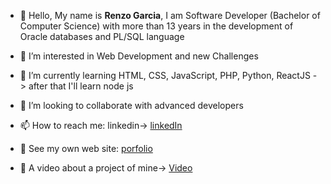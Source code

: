 - 👋 Hello, My name is **Renzo Garcia**, I am Software Developer (Bachelor of Computer Science) with more than 13 years in the development of Oracle databases and PL/SQL language

- 👀 I’m interested in Web Development and new Challenges

- 🌱 I’m currently learning HTML, CSS, JavaScript, PHP, Python, ReactJS -> after that I'll learn node js

- 💞️ I’m looking to collaborate with advanced developers

- 📫 How to reach me: linkedin-> [linkedIn](https://www.linkedin.com/in/renzogarcia/)

- 🌟 See my own web site: [porfolio](https://renzogarcia.vercel.app/)

- 👀 A video about a project of mine-> [Video](https://www.youtube.com/watch?v=0JBvuEEQ4yM)

<!---
devrebeleza/devrebeleza is a ✨ special ✨ repository because its `README.md` (this file) appears on your GitHub profile.
You can click the Preview link to take a look at your changes.
--->
